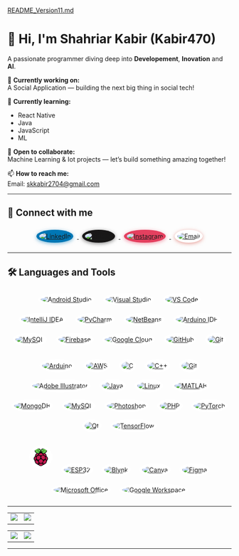 [README_Version11.md](https://github.com/user-attachments/files/21904334/README_Version11.md)
# 👋 Hi, I'm Shahriar Kabir (Kabir470)

A passionate programmer diving deep into **Developement**, **Inovation** and **AI**.

🔭 **Currently working on:**  
A Social Application — building the next big thing in social tech!

🌱 **Currently learning:**  
- React Native  
- Java  
- JavaScript
- ML    

👯 **Open to collaborate:**  
Machine Learning & Iot projects — let’s build something amazing together!

📫 **How to reach me:**  
Email: [skkabir2704@gmail.com](mailto:skkabir2704@gmail.com)

---

## 🚀 Connect with me

<p align="center">
  <a href="https://www.linkedin.com/in/kabir704" target="_blank" title="LinkedIn">
    <img src="https://cdn.jsdelivr.net/gh/devicons/devicon/icons/linkedin/linkedin-original.svg" alt="LinkedIn" width="48" height="48" style="border-radius:50%;background:#0077b5;padding:6px;margin:8px;box-shadow:0 2px 8px #0077b588;"/>
  </a>
  <a href="https://github.com/Kabir470" target="_blank" title="GitHub">
    <img src="https://cdn.jsdelivr.net/gh/devicons/devicon/icons/github/github-original.svg" alt="GitHub" width="48" height="48" style="border-radius:50%;background:#181717;padding:6px;margin:8px;box-shadow:0 2px 8px #18171788;"/>
  </a>
  <a href="https://www.instagram.com/s_kabir704/" target="_blank" title="Instagram">
    <img src="https://img.icons8.com/fluency/48/instagram-new.png" alt="Instagram" width="48" height="48" style="border-radius:50%;background:#e4405f;padding:6px;margin:8px;box-shadow:0 2px 8px #e4405f88;"/>
  </a>
  <a href="mailto:skkabir2704@gmail.com" target="_blank" title="Email">
    <img src="https://img.icons8.com/color/48/gmail-new.png" alt="Email" width="48" height="48" style="border-radius:50%;background:#fff;padding:6px;margin:8px;box-shadow:0 2px 8px #D4463888;"/>
  </a>
</p>

---

## 🛠️ Languages and Tools

<p align="center">
  <!-- Main IDEs and Platforms -->
  <a href="https://developer.android.com/studio" target="_blank" title="Android Studio"><img src="https://cdn.jsdelivr.net/gh/devicons/devicon/icons/androidstudio/androidstudio-original.svg" alt="Android Studio" width="40" height="40" style="border-radius:50%;background:#fff;padding:6px;margin:8px;"/></a>
  <a href="https://visualstudio.microsoft.com/" target="_blank" title="Visual Studio"><img src="https://cdn.jsdelivr.net/gh/devicons/devicon/icons/visualstudio/visualstudio-plain.svg" alt="Visual Studio" width="40" height="40" style="border-radius:50%;background:#fff;padding:6px;margin:8px;"/></a>
  <a href="https://code.visualstudio.com/" target="_blank" title="VS Code"><img src="https://cdn.jsdelivr.net/gh/devicons/devicon/icons/vscode/vscode-original.svg" alt="VS Code" width="40" height="40" style="border-radius:50%;background:#fff;padding:6px;margin:8px;"/></a>
  <a href="https://www.jetbrains.com/idea/" target="_blank" title="IntelliJ IDEA"><img src="https://cdn.jsdelivr.net/gh/devicons/devicon/icons/intellij/intellij-original.svg" alt="IntelliJ IDEA" width="40" height="40" style="border-radius:50%;background:#fff;padding:6px;margin:8px;"/></a>
  <a href="https://www.jetbrains.com/pycharm/" target="_blank" title="PyCharm"><img src="https://cdn.jsdelivr.net/gh/devicons/devicon/icons/pycharm/pycharm-original.svg" alt="PyCharm" width="40" height="40" style="border-radius:50%;background:#fff;padding:6px;margin:8px;"/></a>
  <a href="https://netbeans.apache.org/" target="_blank" title="NetBeans"><img src="https://cdn.jsdelivr.net/gh/devicons/devicon/icons/netbeans/netbeans-original.svg" alt="NetBeans" width="40" height="40" style="border-radius:50%;background:#fff;padding:6px;margin:8px;"/></a>
  <a href="https://www.arduino.cc/en/software" target="_blank" title="Arduino IDE"><img src="https://cdn.jsdelivr.net/gh/devicons/devicon/icons/arduino/arduino-original.svg" alt="Arduino IDE" width="40" height="40" style="border-radius:50%;background:#fff;padding:6px;margin:8px;"/></a>
  <a href="https://www.mysql.com/" target="_blank" title="MySQL"><img src="https://cdn.jsdelivr.net/gh/devicons/devicon/icons/mysql/mysql-original.svg" alt="MySQL" width="40" height="40" style="border-radius:50%;background:#fff;padding:6px;margin:8px;"/></a>
  <a href="https://firebase.google.com/" target="_blank" title="Firebase"><img src="https://cdn.jsdelivr.net/gh/devicons/devicon/icons/firebase/firebase-plain.svg" alt="Firebase" width="40" height="40" style="border-radius:50%;background:#fff;padding:6px;margin:8px;"/></a>
  <a href="https://cloud.google.com/" target="_blank" title="Google Cloud"><img src="https://cdn.jsdelivr.net/gh/devicons/devicon/icons/googlecloud/googlecloud-original.svg" alt="Google Cloud" width="40" height="40" style="border-radius:50%;background:#fff;padding:6px;margin:8px;"/></a>
  <a href="https://github.com/" target="_blank" title="GitHub"><img src="https://cdn.jsdelivr.net/gh/devicons/devicon/icons/github/github-original.svg" alt="GitHub" width="40" height="40" style="border-radius:50%;background:#fff;padding:6px;margin:8px;"/></a>
  <a href="https://git-scm.com/" target="_blank" title="Git"><img src="https://cdn.jsdelivr.net/gh/devicons/devicon/icons/git/git-original.svg" alt="Git" width="40" height="40" style="border-radius:50%;background:#fff;padding:6px;margin:8px;"/></a>
</p>

<p align="center">
  <!-- Reference image 2 row -->
  <a href="https://www.arduino.cc/" target="_blank" title="Arduino"><img src="https://cdn.jsdelivr.net/gh/devicons/devicon/icons/arduino/arduino-original.svg" alt="Arduino" width="40" height="40" style="border-radius:50%;background:#fff;padding:6px;margin:8px;"/></a>
  <a href="https://aws.amazon.com/" target="_blank" title="AWS"><img src="https://cdn.jsdelivr.net/gh/devicons/devicon/icons/amazonwebservices/amazonwebservices-original.svg" alt="AWS" width="40" height="40" style="border-radius:50%;background:#fff;padding:6px;margin:8px;"/></a>
  <a href="https://www.cprogramming.com/" target="_blank" title="C"><img src="https://cdn.jsdelivr.net/gh/devicons/devicon/icons/c/c-original.svg" alt="C" width="40" height="40" style="border-radius:50%;background:#fff;padding:6px;margin:8px;"/></a>
  <a href="https://isocpp.org/" target="_blank" title="C++"><img src="https://cdn.jsdelivr.net/gh/devicons/devicon/icons/cplusplus/cplusplus-original.svg" alt="C++" width="40" height="40" style="border-radius:50%;background:#fff;padding:6px;margin:8px;"/></a>
  <a href="https://git-scm.com/" target="_blank" title="Git"><img src="https://cdn.jsdelivr.net/gh/devicons/devicon/icons/git/git-original.svg" alt="Git" width="40" height="40" style="border-radius:50%;background:#fff;padding:6px;margin:8px;"/></a>
  <a href="https://adobe.com/products/illustrator.html" target="_blank" title="Adobe Illustrator"><img src="https://cdn.jsdelivr.net/gh/devicons/devicon/icons/illustrator/illustrator-plain.svg" alt="Adobe Illustrator" width="40" height="40" style="border-radius:50%;background:#fff;padding:6px;margin:8px;"/></a>
  <a href="https://www.java.com/" target="_blank" title="Java"><img src="https://cdn.jsdelivr.net/gh/devicons/devicon/icons/java/java-original.svg" alt="Java" width="40" height="40" style="border-radius:50%;background:#fff;padding:6px;margin:8px;"/></a>
  <a href="https://linux.org/" target="_blank" title="Linux"><img src="https://cdn.jsdelivr.net/gh/devicons/devicon/icons/linux/linux-original.svg" alt="Linux" width="40" height="40" style="border-radius:50%;background:#fff;padding:6px;margin:8px;"/></a>
  <a href="https://www.mathworks.com/products/matlab.html" target="_blank" title="MATLAB"><img src="https://cdn.jsdelivr.net/gh/devicons/devicon/icons/matlab/matlab-original.svg" alt="MATLAB" width="40" height="40" style="border-radius:50%;background:#fff;padding:6px;margin:8px;"/></a>
  <a href="https://www.mongodb.com/" target="_blank" title="MongoDB"><img src="https://cdn.jsdelivr.net/gh/devicons/devicon/icons/mongodb/mongodb-original.svg" alt="MongoDB" width="40" height="40" style="border-radius:50%;background:#fff;padding:6px;margin:8px;"/></a>
  <a href="https://www.mysql.com/" target="_blank" title="MySQL"><img src="https://cdn.jsdelivr.net/gh/devicons/devicon/icons/mysql/mysql-original.svg" alt="MySQL" width="40" height="40" style="border-radius:50%;background:#fff;padding:6px;margin:8px;"/></a>
  <a href="https://www.adobe.com/products/photoshop.html" target="_blank" title="Photoshop"><img src="https://cdn.jsdelivr.net/gh/devicons/devicon/icons/photoshop/photoshop-plain.svg" alt="Photoshop" width="40" height="40" style="border-radius:50%;background:#fff;padding:6px;margin:8px;"/></a>
  <a href="https://www.php.net/" target="_blank" title="PHP"><img src="https://cdn.jsdelivr.net/gh/devicons/devicon/icons/php/php-original.svg" alt="PHP" width="40" height="40" style="border-radius:50%;background:#fff;padding:6px;margin:8px;"/></a>
  <a href="https://pytorch.org/" target="_blank" title="PyTorch"><img src="https://cdn.jsdelivr.net/gh/devicons/devicon/icons/pytorch/pytorch-original.svg" alt="PyTorch" width="40" height="40" style="border-radius:50%;background:#fff;padding:6px;margin:8px;"/></a>
  <a href="https://www.qt.io/" target="_blank" title="Qt"><img src="https://cdn.jsdelivr.net/gh/devicons/devicon/icons/qt/qt-original.svg" alt="Qt" width="40" height="40" style="border-radius:50%;background:#fff;padding:6px;margin:8px;"/></a>
  <a href="https://www.tensorflow.org/" target="_blank" title="TensorFlow"><img src="https://cdn.jsdelivr.net/gh/devicons/devicon/icons/tensorflow/tensorflow-original.svg" alt="TensorFlow" width="40" height="40" style="border-radius:50%;background:#fff;padding:6px;margin:8px;"/></a>
</p>

<p align="center">
  <!-- Other tools -->
  <a href="https://www.raspberrypi.com/" target="_blank" title="Raspberry Pi"><img src="https://raw.githubusercontent.com/devicons/devicon/master/icons/raspberrypi/raspberrypi-original.svg" alt="Raspberry Pi" width="40" height="40" style="border-radius:50%;background:#fff;padding:6px;margin:8px;"/></a>
  <a href="https://www.espressif.com/en/products/socs/esp32" target="_blank" title="ESP32"><img src="https://img.icons8.com/fluency/48/000000/esp32.png" alt="ESP32" width="40" height="40" style="border-radius:50%;background:#fff;padding:6px;margin:8px;"/></a>
  <a href="https://blynk.io/" target="_blank" title="Blynk"><img src="https://img.icons8.com/color/48/000000/blynk.png" alt="Blynk" width="40" height="40" style="border-radius:50%;background:#fff;padding:6px;margin:8px;"/></a>
  <a href="https://www.canva.com/" target="_blank" title="Canva"><img src="https://cdn.jsdelivr.net/gh/devicons/devicon/icons/canva/canva-original.svg" alt="Canva" width="40" height="40" style="border-radius:50%;background:#fff;padding:6px;margin:8px;"/></a>
  <a href="https://figma.com/" target="_blank" title="Figma"><img src="https://img.icons8.com/color/48/000000/figma--v1.png" alt="Figma" width="40" height="40" style="border-radius:50%;background:#fff;padding:6px;margin:8px;"/></a>
  <a href="https://www.microsoft.com/en/microsoft-365/" target="_blank" title="Microsoft Office"><img src="https://img.icons8.com/color/48/000000/microsoft-office-2019.png" alt="Microsoft Office" width="40" height="40" style="border-radius:50%;background:#fff;padding:6px;margin:8px;"/></a>
  <a href="https://workspace.google.com/" target="_blank" title="Google Workspace"><img src="https://img.icons8.com/color/48/000000/google-logo.png" alt="Google Workspace" width="40" height="40" style="border-radius:50%;background:#fff;padding:6px;margin:8px;"/></a>
</p>

---

<table>
  <tr>
    <td>
      <img src="https://github-readme-stats.vercel.app/api/top-langs/?username=Kabir470&layout=compact&hide_border=true&langs_count=6&theme=default"/>
    </td>
    <td>
      <img src="https://github-readme-stats.vercel.app/api?username=Kabir470&show_icons=true&hide_border=true&count_private=true&include_all_commits=true&theme=default"/>
    </td>
  </tr>
</table>

<table>
  <tr>
    <td>
      <img src="https://streak-stats.demolab.com?user=Kabir470&theme=default&hide_border=true&border_radius=8"/>
    </td>
    <td>
      <img src="https://github-readme-stats.vercel.app/api?username=Kabir470&show=reviews,prs_merged,prs_merged_percentage&hide_border=true&theme=default"/>
    </td>
  </tr>
</table>

---

<!--
UI inspired by: ![image1](image1)
![image2](image2)
**Kabir470/Kabir470** is a ✨ special ✨ repository because its README.md (this file) appears on your GitHub profile.
-->
